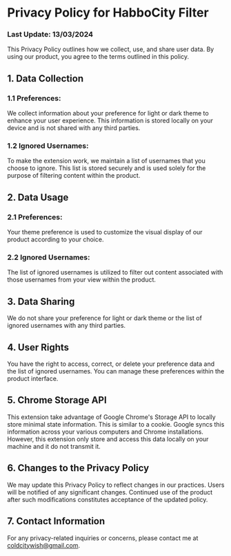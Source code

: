 # Privacy Policy for HabboCity Filter

### Last Update: 13/03/2024

This Privacy Policy outlines how we collect, use, and share user data. By using our product, you agree to the terms outlined in this policy.

## 1. Data Collection
### 1.1 Preferences:
We collect information about your preference for light or dark theme to enhance your user experience. This information is stored locally on your device and is not shared with any third parties.

### 1.2 Ignored Usernames:
To make the extension work, we maintain a list of usernames that you choose to ignore. This list is stored securely and is used solely for the purpose of filtering content within the product.

## 2. Data Usage
### 2.1 Preferences:
Your theme preference is used to customize the visual display of our product according to your choice.

### 2.2 Ignored Usernames:
The list of ignored usernames is utilized to filter out content associated with those usernames from your view within the product.

## 3. Data Sharing
We do not share your preference for light or dark theme or the list of ignored usernames with any third parties.

## 4. User Rights
You have the right to access, correct, or delete your preference data and the list of ignored usernames. You can manage these preferences within the product interface.

## 5. Chrome Storage API
This extension take advantage of Google Chrome's Storage API to locally store minimal state information. This is similar to a cookie. Google syncs this information across your various computers and Chrome installations. However, this extension only store and access this data locally on your machine and it do not transmit it.

## 6. Changes to the Privacy Policy
We may update this Privacy Policy to reflect changes in our practices. Users will be notified of any significant changes. Continued use of the product after such modifications constitutes acceptance of the updated policy.

## 7. Contact Information
For any privacy-related inquiries or concerns, please contact me at coldcitywish@gmail.com.